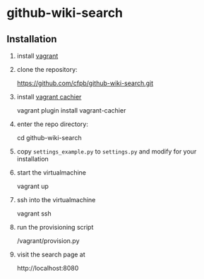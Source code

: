 github-wiki-search
==================

Installation
------------

1. install [vagrant](http://www.vagrantup.com/)

1. clone the repository:

    https://github.com/cfpb/github-wiki-search.git

1. install [vagrant cachier](https://github.com/fgrehm/vagrant-cachier)

    vagrant plugin install vagrant-cachier

1. enter the repo directory:

    cd github-wiki-search

1. copy `settings_example.py` to `settings.py` and modify for your installation

1. start the virtualmachine

    vagrant up

1. ssh into the virtualmachine

    vagrant ssh

1. run the provisioning script

    /vagrant/provision.py

1. visit the search page at

    http://localhost:8080
